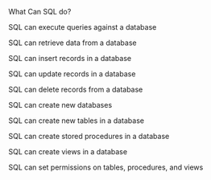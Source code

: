 What Can SQL do?

SQL can execute queries against a database

SQL can retrieve data from a database

SQL can insert records in a database

SQL can update records in a database

SQL can delete records from a database

SQL can create new databases

SQL can create new tables in a database

SQL can create stored procedures in a database

SQL can create views in a database

SQL can set permissions on tables, procedures, and views
